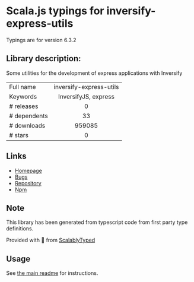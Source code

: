 
# Scala.js typings for inversify-express-utils

Typings are for version 6.3.2

## Library description:
Some utilities for the development of express applications with Inversify

|                    |                 |
| ------------------ | :-------------: |
| Full name          | inversify-express-utils |
| Keywords           | InversifyJS, express |
| # releases         | 0 |
| # dependents       | 33 |
| # downloads        | 959085 |
| # stars            | 0 |

## Links
- [Homepage](https://github.com/inversify/inversify-express-utils#readme)
- [Bugs](https://github.com/inversify/inversify-express-utils/issues)
- [Repository](https://github.com/inversify/inversify-express-utils)
- [Npm](https://www.npmjs.com/package/inversify-express-utils)
    


## Note
This library has been generated from typescript code from first party type definitions.

Provided with :purple_heart: from [ScalablyTyped](https://github.com/oyvindberg/ScalablyTyped)

## Usage
See [the main readme](../../readme.md) for instructions.


